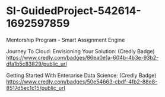 # SI-GuidedProject-542614-1692597859
Mentorship Program - Smart Assignment Engine

Journey To Cloud: Envisioning Your Solution: (Credly Badge)
https://www.credly.com/badges/86ea0e1a-604b-4b3e-93b2-dfa1b5c83829/public_url

Getting Started With Enterprise Data Science: (Credly Badge)
https://www.credly.com/badges/50e54663-cbdf-4fb2-88e8-8517d5ec1c15/public_url


